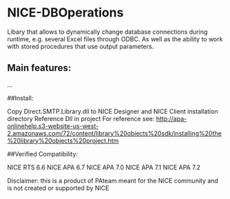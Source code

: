 # NICE-DBOperations
Libary that allows to dynamically change database connections during runtime, e.g. several Excel files through ODBC. 
As well as the ability to work with stored procedures that use output parameters.

## Main features:

...

##Install:

Copy Direct.SMTP.Library.dll to NICE Designer and NICE Client installation directory
Reference Dll in project For reference see: http://apa-onlinehelp.s3-website-us-west-2.amazonaws.com/72/content/library%20objects%20sdk/installing%20the%20library%20objects%20project.htm

##Verified Compatibility:

NICE RTS 6.6
NICE APA 6.7
NICE APA 7.0
NICE APA 7.1
NICE APA 7.2


Disclaimer: this is a product of PAteam meant for the NICE community and is not created or supported by NICE
